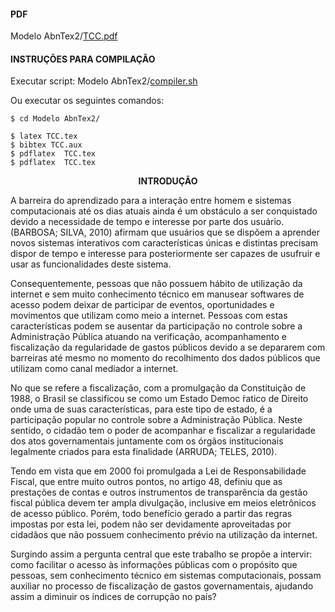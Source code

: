 #### PDF

Modelo AbnTex2/[TCC.pdf](https://github.com/nitaicharan/TCC/blob/master/Modelo%20AbnTex2/TCC.pdf)

#### INSTRUÇÕES PARA COMPILAÇÃO

Executar script: Modelo AbnTex2/[compiler.sh](https://github.com/nitaicharan/TCC/blob/master/Modelo%20AbnTex2/compiler.sh)

Ou executar os seguintes comandos:
```
$ cd Modelo AbnTex2/

$ latex TCC.tex
$ bibtex TCC.aux
$ pdflatex  TCC.tex
$ pdflatex  TCC.tex
```

<p align="center">
  <b>INTRODUÇÃO</b><br>
</p>

A barreira do aprendizado para a interação entre homem e sistemas computacionais até os dias
atuais ainda é um obstáculo a ser conquistado devido a necessidade de tempo e interesse por
parte dos usuário. (BARBOSA; SILVA, 2010) afirmam que usuários que se dispõem a aprender
novos sistemas interativos com características únicas e distintas precisam dispor de tempo e
interesse para posteriormente ser capazes de usufruir e usar as funcionalidades deste sistema.

Consequentemente, pessoas que não possuem hábito de utilização da internet e sem
muito conhecimento técnico em manusear softwares de acesso podem deixar de participar de
eventos, oportunidades e movimentos que utilizam como meio a internet. Pessoas com estas
características podem se ausentar da participação no controle sobre a Administração Pública
atuando na verificação, acompanhamento e fiscalização da regularidade de gastos públicos devido
a se depararem com barreiras até mesmo no momento do recolhimento dos dados públicos que
utilizam como canal mediador a internet.

No que se refere a fiscalização, com a promulgação da Constituição de 1988, o Brasil se
classificou se como um Estado Democ ́ratico de Direito onde uma de suas características, para
este tipo de estado, é a participação popular no controle sobre a Administração Pública. Neste
sentido, o cidadão tem o poder de acompanhar e fiscalizar a regularidade dos atos governamentais
juntamente com os órgãos institucionais legalmente criados para esta finalidade (ARRUDA;
TELES, 2010).

Tendo em vista que em 2000 foi promulgada a Lei de Responsabilidade Fiscal, que entre
muito outros pontos, no artigo 48, definiu que as prestações de contas e outros instrumentos
de transparência da gestão fiscal pública devem ter ampla divulgação, inclusive em meios
eletrônicos de acesso público. Porém, todo benefício gerado a partir das regras impostas por
esta lei, podem não ser devidamente aproveitadas por cidadãos que não possuem conhecimento
prévio na utilização da internet.

Surgindo assim a pergunta central que este trabalho se propõe a intervir: como facilitar
o acesso às informações públicas com o propósito que pessoas, sem conhecimento técnico em
sistemas computacionais, possam auxiliar no processo de fiscalização de gastos governamentais,
ajudando assim a diminuir os índices de corrupção no país?
